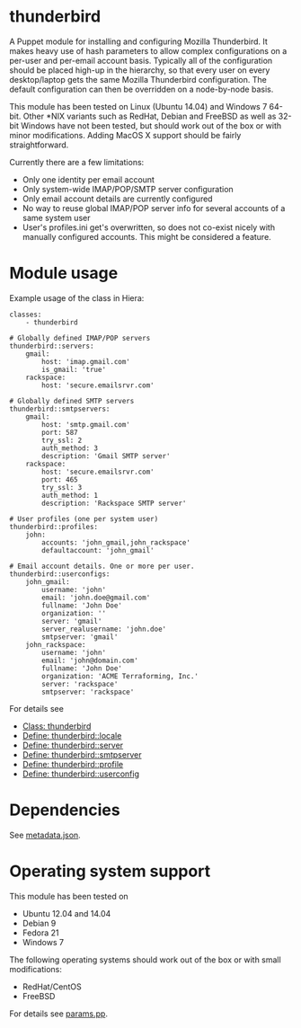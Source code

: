# thunderbird

A Puppet module for installing and configuring Mozilla Thunderbird. It makes 
heavy use of hash parameters to allow complex configurations on a per-user and 
per-email account basis. Typically all of the configuration should be placed 
high-up in the hierarchy, so that every user on every desktop/laptop gets the 
same Mozilla Thunderbird configuration. The default configuration can then be 
overridden on a node-by-node basis.

This module has been tested on Linux (Ubuntu 14.04) and Windows 7 64-bit. Other 
*NIX variants such as RedHat, Debian and FreeBSD as well as 32-bit Windows have 
not been tested, but should work out of the box or with minor modifications. 
Adding MacOS X support should be fairly straightforward.

Currently there are a few limitations:

- Only one identity per email account
- Only system-wide IMAP/POP/SMTP server configuration
- Only email account details are currently configured
- No way to reuse global IMAP/POP server info for several accounts of a same
  system user
- User's profiles.ini get's overwritten, so does not co-exist nicely with
  manually configured accounts. This might be considered a feature.

# Module usage

Example usage of the class in Hiera:

    classes:
        - thunderbird
    
    # Globally defined IMAP/POP servers
    thunderbird::servers:
        gmail:
            host: 'imap.gmail.com'
            is_gmail: 'true'
        rackspace:
            host: 'secure.emailsrvr.com'
    
    # Globally defined SMTP servers
    thunderbird::smtpservers:
        gmail:
            host: 'smtp.gmail.com'
            port: 587
            try_ssl: 2
            auth_method: 3
            description: 'Gmail SMTP server'
        rackspace:
            host: 'secure.emailsrvr.com'
            port: 465
            try_ssl: 3
            auth_method: 1
            description: 'Rackspace SMTP server'
    
    # User profiles (one per system user)
    thunderbird::profiles:
        john:
            accounts: 'john_gmail,john_rackspace'
            defaultaccount: 'john_gmail'
    
    # Email account details. One or more per user.
    thunderbird::userconfigs:
        john_gmail:
            username: 'john'
            email: 'john.doe@gmail.com'
            fullname: 'John Doe'
            organization: ''
            server: 'gmail'
            server_realusername: 'john.doe'
            smtpserver: 'gmail'
        john_rackspace:
            username: 'john'
            email: 'john@domain.com'
            fullname: 'John Doe'
            organization: 'ACME Terraforming, Inc.'
            server: 'rackspace'
            smtpserver: 'rackspace'

For details see

* [Class: thunderbird](manifests/init.pp)
* [Define: thunderbird::locale](manifests/locale.pp)
* [Define: thunderbird::server](manifests/server.pp)
* [Define: thunderbird::smtpserver](manifests/smtpserver.pp)
* [Define: thunderbird::profile](manifests/profile.pp)
* [Define: thunderbird::userconfig](manifests/userconfig.pp)

# Dependencies

See [metadata.json](metadata.json).

# Operating system support

This module has been tested on

* Ubuntu 12.04 and 14.04
* Debian 9
* Fedora 21
* Windows 7

The following operating systems should work out of the box or with small 
modifications:

* RedHat/CentOS
* FreeBSD

For details see [params.pp](manifests/params.pp).
